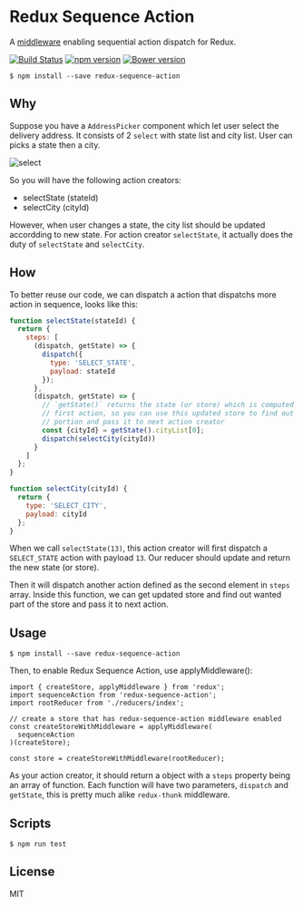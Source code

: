 Redux Sequence Action
==========================

A [middleware](http://rackt.github.io/redux/docs/advanced/Middleware.html) enabling sequential action dispatch for Redux.

[![Build Status](https://travis-ci.org/jasonslyvia/redux-sequence-action.svg)](https://travis-ci.org/jasonslyvia/redux-sequence-action)
[![npm version](https://badge.fury.io/js/redux-sequence-action.svg)](http://badge.fury.io/js/redux-sequence-action)
[![Bower version](https://badge.fury.io/bo/redux-sequence-action.svg)](http://badge.fury.io/bo/redux-sequence-action)

```
$ npm install --save redux-sequence-action
```

## Why

Suppose you have a `AddressPicker` component which let user select the delivery address. It consists of 2 `select` with state list and city list. User can picks a state then a city.

![select](http://ww2.sinaimg.cn/bmiddle/831e9385gw1ex7w1vkbypj205900rjr7.jpg)

So you will have the following action creators:

 - selectState (stateId)
 - selectCity (cityId)

However, when user changes a state, the city list should be updated accordding to new state. For action creator `selectState`, it actually does the duty of `selectState` and `selectCity`.

## How

To better reuse our code, we can dispatch a action that dispatchs more action in sequence, looks like this:

```javascript
function selectState(stateId) {
  return {
    steps: [
      (dispatch, getState) => {
        dispatch({
          type: 'SELECT_STATE',
          payload: stateId
        });
      },
      (dispatch, getState) => {
        // `getState()` returns the state (or store) which is computed through
        // first action, so you can use this updated store to find out needed
        // portion and pass it to next action creator
        const {cityId} = getState().cityList[0];
        dispatch(selectCity(cityId))
      }
    ]
  };
}

function selectCity(cityId) {
  return {
    type: 'SELECT_CITY',
    payload: cityId
  };
}
```

When we call `selectState(13)`, this action creator will first dispatch a `SELECT_STATE` action with payload `13`. Our reducer should update and return the new state (or store).

Then it will dispatch another action defined as the second element in `steps` array. Inside this function, we can get updated store and find out wanted part of the store and pass it to next action.

## Usage

```
$ npm install --save redux-sequence-action
```

Then, to enable Redux Sequence Action, use applyMiddleware():

```
import { createStore, applyMiddleware } from 'redux';
import sequenceAction from 'redux-sequence-action';
import rootReducer from './reducers/index';

// create a store that has redux-sequence-action middleware enabled
const createStoreWithMiddleware = applyMiddleware(
  sequenceAction
)(createStore);

const store = createStoreWithMiddleware(rootReducer);
```

As your action creator, it should return a object with a `steps` property being an array of function. Each function will have two parameters, `dispatch` and `getState`, this is pretty much alike `redux-thunk` middleware.

## Scripts

```
$ npm run test
```

## License

MIT

